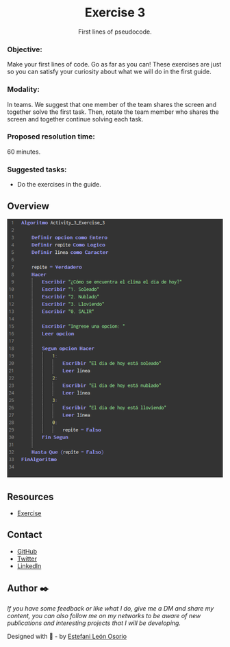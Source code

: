 <h1 align="center">Exercise 3</h1>

<div align="center">
First lines of pseudocode.
</div>

<!-- OBJECTIVE -->

### Objective:

Make your first lines of code. Go as far as you can! These exercises are just so you can satisfy your curiosity about what we will do in the first guide.

<!-- MODALITY -->

### Modality:

In teams. We suggest that one member of the team shares the screen and together solve the first task. Then, rotate the team member who shares the screen and together continue solving each task.

<!-- PROPOSED RESOLUTION TIME -->

### Proposed resolution time:

60 minutes.

<!-- SUGGESTED TASKS -->

### Suggested tasks:

- Do the exercises in the guide.

<!-- OVERVIEW -->

## Overview

![screenshot](https://github.com/EstefaniLeon/Back-end-with-Java-Globant-University/blob/main/Class%201/Activity%203/Exercise%203/3.PNG)

<!-- RESOURCES -->

## Resources

- [Exercise](https://github.com/EstefaniLeon/Back-end-with-Java-Globant-University/blob/main/Class%201/Activity%203/Exercise%203/Activity_3_Exercise_3.psc)

<!-- CONTACT -->

## Contact

- [GitHub](https://github.com/EstefaniLeon)
- [Twitter](https://twitter.com/Esleos1)
- [LinkedIn](https://www.linkedin.com/in/estefani-leon-osorio-34a56a244/)

<!-- FOOTER -->

## Author ✒️

_If you have some feedback or like what I do, give me a DM and share my content, you can also follow me on my networks to be aware of new publications and interesting projects that I will be developing._

Designed with 💖 - by [Estefani León Osorio](https://github.com/EstefaniLeon)

